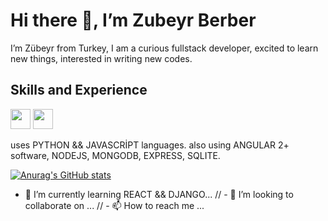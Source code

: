 # Hi there 👋, I’m Zubeyr Berber
I’m Zübeyr from Turkey, I am a curious fullstack developer, excited to learn new things, interested in writing new codes.

## Skills and Experience
<img height="32" width="32" src="https://cdn.jsdelivr.net/npm/simple-icons@v6/icons/linkedin.svg" />
<img height="32" width="32" src="https://unpkg.com/simple-icons@v6/icons/linkedin.svg" />

uses PYTHON && JAVASCRİPT languages.
  also using ANGULAR 2+ software, NODEJS, MONGODB, EXPRESS, SQLITE.

[![Anurag's GitHub stats](https://github-readme-stats.vercel.app/api?username=Zuby128)](https://github.com/anuraghazra/github-readme-stats)

- 🌱 I’m currently learning REACT && DJANGO...
// - 💞️ I’m looking to collaborate on ...
// - 📫 How to reach me ...

<!---
Zuby128/Zuby128 is a ✨ special ✨ repository because its `README.md` (this file) appears on your GitHub profile.
You can click the Preview link to take a look at your changes.
--->
